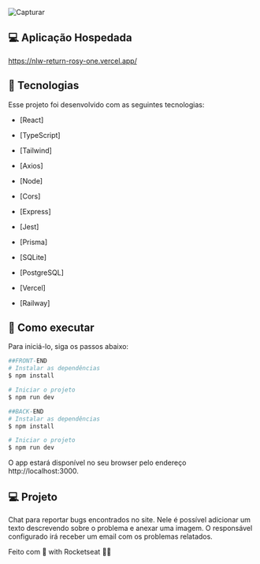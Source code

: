 ![Capturar](https://user-images.githubusercontent.com/42179041/171265011-ce3b19c6-ec93-423c-a51a-91d7dc1ec54d.PNG)


## 💻 Aplicação Hospedada

https://nlw-return-rosy-one.vercel.app/

## 🧪 Tecnologias

Esse projeto foi desenvolvido com as seguintes tecnologias:

- [React]
- [TypeScript]
- [Tailwind]
- [Axios]


- [Node]
- [Cors]
- [Express]
- [Jest]
- [Prisma]


- [SQLite]
- [PostgreSQL]


- [Vercel]
- [Railway]

## 🚀 Como executar

Para iniciá-lo, siga os passos abaixo:

```bash
##FRONT-END
# Instalar as dependências
$ npm install

# Iniciar o projeto
$ npm run dev

##BACK-END
# Instalar as dependências
$ npm install

# Iniciar o projeto
$ npm run dev
```

O app estará disponível no seu browser pelo endereço http://localhost:3000.

## 💻 Projeto

Chat para reportar bugs encontrados no site.
Nele é possível adicionar um texto descrevendo sobre o problema e anexar uma imagem.
O responsável configurado irá receber um email com os problemas relatados.

Feito com 💜 with Rocketseat 👋🏻
